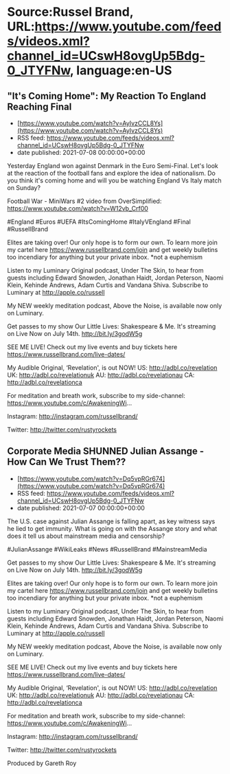 # Source:Russel Brand, URL:https://www.youtube.com/feeds/videos.xml?channel_id=UCswH8ovgUp5Bdg-0_JTYFNw, language:en-US

## "It's Coming Home": My Reaction To England Reaching Final
 - [https://www.youtube.com/watch?v=AyIvzCCL8Ys](https://www.youtube.com/watch?v=AyIvzCCL8Ys)
 - RSS feed: https://www.youtube.com/feeds/videos.xml?channel_id=UCswH8ovgUp5Bdg-0_JTYFNw
 - date published: 2021-07-08 00:00:00+00:00

Yesterday England won against Denmark in the Euro Semi-Final. Let's look at the reaction of the football fans and explore the idea of nationalism. Do you think it's coming home and will you be watching England Vs Italy match on Sunday?

Football War - MiniWars #2 video from OverSimplified:
https://www.youtube.com/watch?v=W12vb_Crf00

#England #Euros #UEFA #ItsComingHome #ItalyVEngland #Final  #RussellBrand

Elites are taking over! Our only hope is to form our own. To learn more join my cartel here https://www.russellbrand.com/join and get weekly bulletins too incendiary for anything but your private inbox.
*not a euphemism

Listen to my Luminary Original podcast, Under The Skin, to hear from guests including Edward Snowden, Jonathan Haidt, Jordan Peterson, Naomi Klein, Kehinde Andrews, Adam Curtis and Vandana Shiva.
Subscribe to Luminary at http://apple.co/russell 

My NEW weekly meditation podcast, Above the Noise, is available now only on Luminary.

Get passes to my show Our Little Lives: Shakespeare & Me. It's streaming on Live Now on July 14th. http://bit.ly/3godW5g

SEE ME LIVE! Check out my live events and buy tickets here https://www.russellbrand.com/live-dates/ 

My Audible Original, ‘Revelation', is out NOW!
US: http://adbl.co/revelation
UK: http://adbl.co/revelationuk
AU: http://adbl.co/revelationau
CA: http://adbl.co/revelationca

For meditation and breath work, subscribe to my side-channel: 
https://www.youtube.com/c/AwakeningWi...

Instagram: 
http://instagram.com/russellbrand/

Twitter: 
http://twitter.com/rustyrockets

## Corporate Media SHUNNED Julian Assange - How Can We Trust Them??
 - [https://www.youtube.com/watch?v=Dq5vpRGr674](https://www.youtube.com/watch?v=Dq5vpRGr674)
 - RSS feed: https://www.youtube.com/feeds/videos.xml?channel_id=UCswH8ovgUp5Bdg-0_JTYFNw
 - date published: 2021-07-07 00:00:00+00:00

The U.S. case against Julian Assange is falling apart, as key witness says he lied to get immunity. What is going on with the Assange story and what does it tell us about mainstream media and censorship? 

#JulianAssange #WikiLeaks #News #RussellBrand #MainstreamMedia 

Get passes to my show Our Little Lives: Shakespeare & Me. It's streaming on Live Now on July 14th. http://bit.ly/3godW5g

Elites are taking over! Our only hope is to form our own. To learn more join my cartel here https://www.russellbrand.com/join and get weekly bulletins too incendiary for anything but your private inbox.
*not a euphemism

Listen to my Luminary Original podcast, Under The Skin, to hear from guests including Edward Snowden, Jonathan Haidt, Jordan Peterson, Naomi Klein, Kehinde Andrews, Adam Curtis and Vandana Shiva.
Subscribe to Luminary at http://apple.co/russell 

My NEW weekly meditation podcast, Above the Noise, is available now only on Luminary.

SEE ME LIVE! Check out my live events and buy tickets here https://www.russellbrand.com/live-dates/ 

My Audible Original, ‘Revelation', is out NOW!
US: http://adbl.co/revelation
UK: http://adbl.co/revelationuk
AU: http://adbl.co/revelationau
CA: http://adbl.co/revelationca

For meditation and breath work, subscribe to my side-channel: 
https://www.youtube.com/c/AwakeningWi...

Instagram: 
http://instagram.com/russellbrand/

Twitter: 
http://twitter.com/rustyrockets

Produced by Gareth Roy

